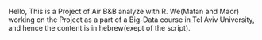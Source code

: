 Hello,
This is a Project of Air B&B analyze with R.
We(Matan and Maor) working on the Project as a part of a Big-Data course in Tel Aviv University,
and hence the content is in hebrew(exept of the script).
